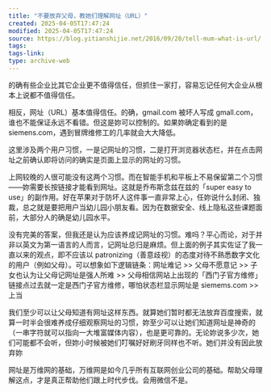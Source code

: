 ```yaml
---
title: "不要放弃父母，教她们理解网址（URL）"
created: 2025-04-05T17:47:24
modified: 2025-04-05T17:47:24
source: https://blog.yitianshijie.net/2016/09/20/tell-mum-what-is-url/
tags:
tags-link:
type: archive-web
---
```

的确有些企业比其它企业更不值得信任，但抓住一家打，容易忘记任何大企业从根本上说都不值得信任。

相反，网址（URL）基本值得信任。的确，gmail.com 被坏人写成 gmall.com，谁也不能保证永远不看错。但这是妳可以控制的。如果妳确定看到的是 siemens.com，遇到冒牌维修工的几率就会大大降低。

这里涉及两个用户习惯，一是记网址的习惯，二是打开浏览器状态栏，并在点击网址之前确认即将访问的确实是页面上显示的网址的习惯。

上网较晚的人很可能没有这两个习惯。而在智能手机和平板上不易保留第二个习惯——妳需要长按链接才能看到网址。这就是乔布斯念兹在兹的「super easy to use」的副作用。好在苹果对于防坏人这件事一直非常上心，任妳说什么封闭、独裁，总之就是要把用户当幼儿园小朋友看。因为在数据安全、线上隐私这些课题面前，大部分人的确是幼儿园水平。

没有完美的答案，但我还是认为应该养成记网址的习惯。难吗？平心而论，对于并非以英文为第一语言的人而言，记网址总归是麻烦。但上面的例子其实佐证了我一直以来的观点，即不应该以 patronizing（善意歧视）的态度对待不熟悉数字文化的用户（例如父母）。可以想象如下逻辑链条：网址难记 >> 父母不愿意记 >> 子女也认为让父母记网址是强人所难 >> 父母相信网站上出现的「西门子官方维修」链接点过去就一定是西门子官方维修，哪怕状态栏显示网址是 siemems.com >> 上当

我们至少可以让父母知道有网址这样东西。就算她们暂时都无法放弃百度搜索，就算一时半会很难养成仔细观察网址的习惯，妳至少可以让她们知道网址是神奇的（一串字符就可以指向一大堆富媒体内容），也是更可靠的。无论妳说多少次，她们可能都不会听，但妳小时候被她们叮嘱好好刷牙同样也不听。她们并没有因此放弃妳

网址是万维网的基础，万维网是如今几乎所有互联网创业公司的基础。帮助父母理解这点，才是真正帮助他们跟上时代步伐。会用微信不是。
